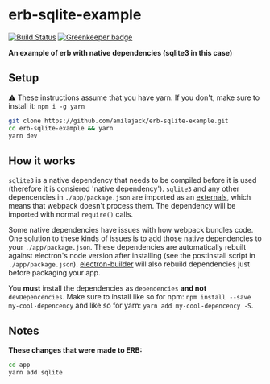 erb-sqlite-example
==================

[![Build Status](https://travis-ci.org/amilajack/erb-sqlite-example.svg?branch=master&maxAge=2592)](https://travis-ci.org/amilajack/erb-sqlite-example) [![Greenkeeper badge](https://badges.greenkeeper.io/amilajack/erb-sqlite-example.svg)](https://greenkeeper.io/)

**An example of erb with native dependencies (sqlite3 in this case)**

## Setup
⚠️ These instructions assume that you have yarn. If you don't, make sure to install it: `npm i -g yarn`

```bash
git clone https://github.com/amilajack/erb-sqlite-example.git
cd erb-sqlite-example && yarn
yarn dev
```

## How it works
`sqlite3` is a native dependency that needs to be compiled before it is used (therefore it is consiered 'native dependency'). `sqlite3` and any other depencencies in `./app/package.json` are imported as an [externals](https://webpack.js.org/configuration/externals/), which means that webpack doesn't process them. The dependency will be imported with normal `require()` calls.

Some native dependencies have issues with how webpack bundles code. One solution to these kinds of issues is to add those native dependencies to your `./app/package.json`. These dependencies are automatically rebuilt against electron's node version after installing (see the postinstall script in `./app/package.json`). [electron-builder](https://github.com/electron-userland/electron-builder) will also rebuild dependencies just before packaging your app.

You **must** install the dependencies as `dependencies` **and not** `devDepencencies`. Make sure to install like so for npm: `npm install --save my-cool-depencency` and like so for yarn: `yarn add my-cool-depencency -S`.

## Notes
**These changes that were made to ERB:**
```bash
cd app
yarn add sqlite
```
